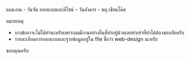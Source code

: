 แผนงาน 
    - วันจัน ออกแบบและดีไซน์
    - วันอังคาร - พฤ เขียนโค๊ต
 
 หมายเหตุ
- บางข้ออาจะไม่ได้ทำนะครับเพราะผมมีงานอย่างอื่นที่ทำอยู้ด้วยเลยทำเท่าที่ทำได้ต้องขออภัยครับ
- รายละเอียดการออกแบบและฐายข้อมูลอยู่ใน file ชื่อว่า web-design นะครับ

ขอบคุณครับ
